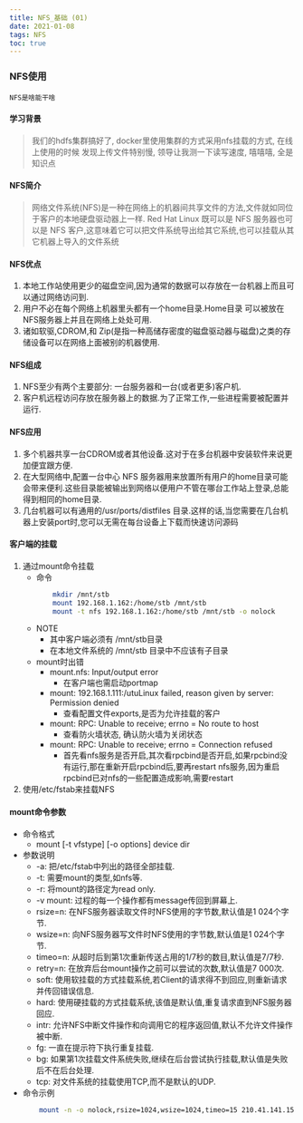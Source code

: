 ```yaml
---
title: NFS_基础 (01)
date: 2021-01-08
tags: NFS
toc: true
---
```


### NFS使用
    NFS是啥能干啥

<!-- more -->

#### 学习背景
> 我们的hdfs集群搞好了, docker里使用集群的方式采用nfs挂载的方式, 在线上使用的时候 发现上传文件特别慢, 领导让我测一下读写速度, 嘻嘻嘻, 全是知识点

#### NFS简介
> 网络文件系统(NFS)是一种在网络上的机器间共享文件的方法,文件就如同位于客户的本地硬盘驱动器上一样. Red Hat Linux 既可以是 NFS 服务器也可以是 NFS 客户,这意味着它可以把文件系统导出给其它系统,也可以挂载从其它机器上导入的文件系统

#### NFS优点
1. 本地工作站使用更少的磁盘空间,因为通常的数据可以存放在一台机器上而且可以通过网络访问到.
2. 用户不必在每个网络上机器里头都有一个home目录.Home目录 可以被放在NFS服务器上并且在网络上处处可用.
3. 诸如软驱,CDROM,和 Zip(是指一种高储存密度的磁盘驱动器与磁盘)之类的存储设备可以在网络上面被别的机器使用.

#### NFS组成
1. NFS至少有两个主要部分: 一台服务器和一台(或者更多)客户机.
2. 客户机远程访问存放在服务器上的数据.为了正常工作,一些进程需要被配置并运行.

#### NFS应用
1. 多个机器共享一台CDROM或者其他设备.这对于在多台机器中安装软件来说更加便宜跟方便.
2. 在大型网络中,配置一台中心 NFS 服务器用来放置所有用户的home目录可能会带来便利.这些目录能被输出到网络以便用户不管在哪台工作站上登录,总能得到相同的home目录.
3. 几台机器可以有通用的/usr/ports/distfiles 目录.这样的话,当您需要在几台机器上安装port时,您可以无需在每台设备上下载而快速访问源码

#### 客户端的挂载
1. 通过mount命令挂载
    * 命令
        ```bash
            mkdir /mnt/stb
            mount 192.168.1.162:/home/stb /mnt/stb 
            mount -t nfs 192.168.1.162:/home/stb /mnt/stb -o nolock
        ```
    * NOTE
        * 其中客户端必须有 /mnt/stb目录
        * 在本地文件系统的 /mnt/stb 目录中不应该有子目录
    * mount时出错
        * mount.nfs: Input/output error
            * 在客户端也需启动portmap
        * mount: 192.168.1.111:/utuLinux failed, reason given by server: Permission denied
            * 查看配置文件exports,是否为允许挂载的客户
        * mount: RPC: Unable to receive; errno = No route to host
            * 查看防火墙状态, 确认防火墙为关闭状态
        * mount: RPC: Unable to receive; errno = Connection refused
            * 首先看nfs服务是否开启,其次看rpcbind是否开启,如果rpcbind没有运行,那在重新开启rpcbind后,要再restart nfs服务,因为重启rpcbind已对nfs的一些配置造成影响,需要restart
2. 使用/etc/fstab来挂载NFS

#### mount命令参数
- 命令格式
    * mount [-t vfstype] [-o  options] device dir
- 参数说明
    * -a: 把/etc/fstab中列出的路径全部挂载.
    * -t: 需要mount的类型,如nfs等.
    * -r: 将mount的路径定为read only.
    * -v mount: 过程的每一个操作都有message传回到屏幕上.
    * rsize=n: 在NFS服务器读取文件时NFS使用的字节数,默认值是1 024个字节.
    * wsize=n: 向NFS服务器写文件时NFS使用的字节数,默认值是1 024个字节.
    * timeo=n: 从超时后到第1次重新传送占用的1/7秒的数目,默认值是7/7秒.
    * retry=n: 在放弃后台mount操作之前可以尝试的次数,默认值是7 000次.
    * soft: 使用软挂载的方式挂载系统,若Client的请求得不到回应,则重新请求并传回错误信息.
    * hard: 使用硬挂载的方式挂载系统,该值是默认值,重复请求直到NFS服务器回应.
    * intr: 允许NFS中断文件操作和向调用它的程序返回值,默认不允许文件操作被中断.
    * fg: 一直在提示符下执行重复挂载.
    * bg: 如果第1次挂载文件系统失败,继续在后台尝试执行挂载,默认值是失败后不在后台处理.
    * tcp: 对文件系统的挂载使用TCP,而不是默认的UDP.
- 命令示例
    ```bash
        mount -n -o nolock,rsize=1024,wsize=1024,timeo=15 210.41.141.155:/work/nfs_root /mnt
    ```

